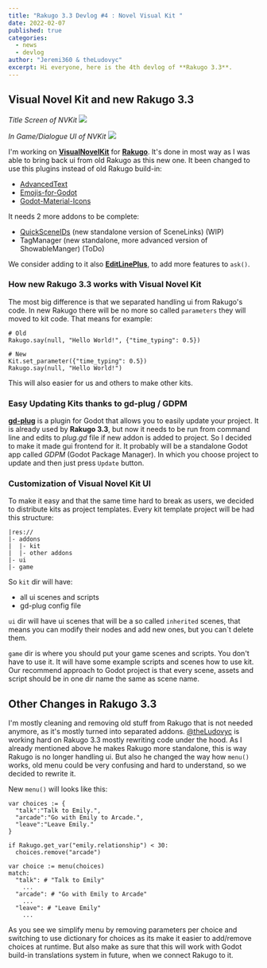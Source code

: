 ```yaml
---
title: "Rakugo 3.3 Devlog #4 : Novel Visual Kit "
date: 2022-02-07
published: true
categories:
  - news
  - devlog
author: "Jeremi360 & theLudovyc"
excerpt: Hi everyone, here is the 4th devlog of **Rakugo 3.3**.
---
```


## Visual Novel Kit and new Rakugo 3.3

*Title Screen of NVKit*
![](../../../new-website/assets/devlog-04/nvkit-main-menu.png)

*In Game/Dialogue UI of NVKit*
![](../../../new-website/assets/devlog-04/nvkit-in-game-ui.png)

I'm working on **[VisualNovelKit]** for **[Rakugo]**.
It's done in most way as I was able to bring back ui from old Rakugo as this new one.
It been changed to use this plugins instead of old Rakugo build-in:

- [AdvancedText]
- [Emojis-for-Godot]
- [Godot-Material-Icons]

It needs 2 more addons to be complete:

- [QuickSceneIDs] (new standalone version of SceneLinks) (WIP)
- TagManager (new standalone, more advanced version of ShowableManger) (ToDo)

We consider adding to it also **[EditLinePlus]**, to add more features to `ask()`.

### How new Rakugo 3.3 works with Visual Novel Kit

The most big difference is that we separated handling ui from Rakugo's code.
In new Rakugo there will be no more so called `parameters` they will moved to kit code.
That means for example:
```gdscript
# Old
Rakugo.say(null, "Hello World!", {"time_typing": 0.5})

# New
Kit.set_parameter({"time_typing": 0.5})
Rakugo.say(null, "Hello World!")
```
This will also easier for us and others to make other kits.

### Easy Updating Kits thanks to gd-plug / GDPM

**[gd-plug]** is a plugin for Godot that allows you to easily update your project.
It is already used by **Rakugo 3.3**, but now it needs to be run from command line
 and edits to *plug.gd* file if new addon is added to project.
So I decided to make it made gui frontend for it.
It probably will be a standalone Godot app called *GDPM* (Godot Package Manager).
In which you choose project to update and then just press `Update` button.

### Customization of Visual Novel Kit UI

To make it easy and that the same time hard to break as users, we decided to distribute kits as project templates.
Every kit template project will be had this structure:
```
|res://
|- addons
|  |- kit
|  |- other addons
|- ui
|- game 
```

So `kit` dir will have:

- all ui scenes and scripts
- gd-plug config file

`ui` dir will have ui scenes that will be a so called `inherited` scenes,
that means you can modify their nodes and add new ones, but you can`t delete them.

`game` dir is where you should put your game scenes and scripts.
You don't have to use it. It will have some example scripts and scenes how to use kit.
Our recommend approach to Godot project is that every scene, assets and script should be in one dir name the same as scene name.

## Other Changes in Rakugo 3.3

I'm mostly cleaning and removing old stuff from Rakugo that is not needed anymore, as it's mostly turned into separated addons.
[@theLudovyc] is working hard on Rakugo 3.3 mostly rewriting code under the hood. As I already mentioned above he makes Rakugo more standalone, this is way Rakugo is no longer handling ui.
But also he changed the way how `menu()` works, old menu could be very confusing and hard to understand, so we decided to rewrite it.

New `menu()` will looks like this:
```gdscript
var choices := {
  "talk":"Talk to Emily.",
  "arcade":"Go with Emily to Arcade.",
  "leave":"Leave Emily."
}

if Rakugo.get_var("emily.relationship") < 30:
  choices.remove("arcade")

var choice := menu(choices)
match:
  "talk": # "Talk to Emily"
    ...
  "arcade": # "Go with Emily to Arcade"
    ...
  "leave": # "Leave Emily"
    ...
```

As you see we simplify menu by removing parameters per choice and switching to use dictionary for choices as its make it easier to add/remove choices at runtime. But also make as sure that this will work with Godot build-in translations system in future, when we connect Rakugo to it.



[VisualNovelKit]: https://github.com/rakugoteam/VisualNovelKit 
[Rakugo]: https://github.com/rakugoteam/Rakugo-Dialogue-System
[AdvancedText]: https://github.com/rakugoteam/AdvancedText
[Emojis-for-Godot]: https://github.com/rakugoteam/Emojis-for-Godot
[Godot-Material-Icons]: https://github.com/rakugoteam/Godot-Material-Icons
[QuickSceneIDs]: https://github.com/rakugoteam/QuickSceneIDs
[EditLinePlus]: https://github.com/MrEliptik/line_edit_plus
[gd-plug]: https://github.com/imjp94/gd-plug
[@theLudovyc]: https://github.com/theludovyc